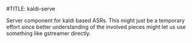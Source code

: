 #TITLE: kaldi-serve

Server component for kaldi based ASRs. This might just be a temporary effort
since better understanding of the involved pieces might let us use something
like gstreamer directly.
